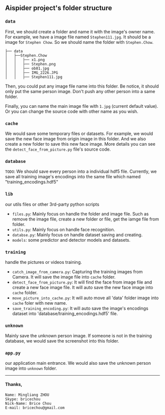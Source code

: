 ## Aispider project's folder structure

### `data`

  First, we should create a folder and name it with the image's owner name.
  For example, we have a image file named `Stephen111.jpg`. It should be a image for `Stephen Chow`. So we should name the folder with `Stephen.Chow`.

  ````
  ├── data
  │   ├──Stephen.Chow
  │   │   ├── x1.png
  │   │   ├── Stephen.png
  │   │   ├── ob81.jpg
  │   │   ├── IMG_2226.JPG
  │   │   ├── Stephen111.jpg
  ````

  Then, you could put any image file name into this folder. Be notice, it should only put the same person image. Don't push any other person into a same folder.

  Finally, you can name the main image file with `1.jpg` (current default value). Or you can change the source code with other name as you wish.

### `cache`

  We would save some temporary files or datasets.
  For example, we would save the new face image from origin image in this folder. And we also create a new folder to save this new face image. More details you can see the `detect_face_from_picture.py` file's source code.

### `database`

  `TODO`: We should save every person into a individual hdf5 file.
  Currently, we save all training image's encodings into the same file which named "training_encodings.hdf5"

### `lib`
  our utils files or other 3rd-party python scripts
  * `files.py`: Mainly focus on handle the folder and image file. Such as remove the image file, create a new folder or file, get the iamge file from folder.
  * `utils.py`: Mainly focus on handle face recognition.
  * `databse.py`: Mainly focus on handle dataset saving and creating.
  * `models`: some predictor and detector models and datasets.

### `training`
  handle the pictures or videos training.
  * `catch_image_from_camera.py`: Capturing the training images from Camera. It will save the image file into `cache` folder.
  * `detect_face_from_picture.py`: It will find the face from image file and create a new face image file. It will auto save the new face image into `cache` folder.
  * `move_picture_into_cache.py`: It will auto move all 'data' folder image into `cache` foler with new name.
  * `save_training_encoding.py`: It will auto save the image's encodings dataset into 'database/training_encodings.hdf5' file.

### `unknown`
  Mainly save the unknown person image. If someone is not in the training database, we would save the screenshot into this folder.

### `app.py`
 our application main entrance. We would also save the unknown person image into `unknown` folder.

---
#### Thanks,
````
Name: Mingliang ZHOU
Skype: bricechou
Nick-Name: Brice Chou
E-mail: bricechou@gmail.com
````

